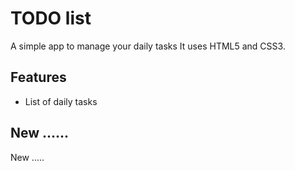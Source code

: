 # TODO list
A simple app to manage your daily tasks
It uses HTML5 and CSS3.

## Features
* List of daily tasks

## New ......
New .....

